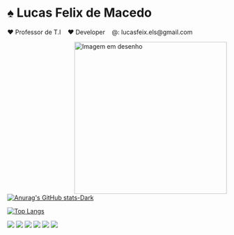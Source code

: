 # ♠ Lucas Felix de Macedo
  
 <div>
<p> ♥ Professor de T.I &nbsp;&nbsp;   ♥ Developer  &nbsp;&nbsp; @: lucasfeix.els@gmail.com</P>
 </div>

<img src="https://github.com/Lucas-Felix/Lucas-Felix/assets/65676345/26afe62b-b954-42b1-86ff-b71f385a5d0f" alt="Imagem em desenho" width="350" align="Right">


[![Anurag's GitHub stats-Dark](https://github-readme-stats.vercel.app/api?username=Lucas-Felix&show_icons=true&theme=radical#gh-dark-mode-only)](https://github.com/Lucas-Felix/github-readme-stats#gh-dark-mode-only)

[![Top Langs](https://github-readme-stats.vercel.app/api/top-langs/?username=Lucas-Felix&layout=compact)](https://github.com/Lucas-Felix/github-readme-stats)



<div>
  
<img src="https://img.shields.io/badge/HTML5-E34F26?style=for-the-badge&logo=html5&logoColor=white">
<img src="https://img.shields.io/badge/CSS3-1572B6?style=for-the-badge&logo=css3&logoColor=white">
<img src="https://img.shields.io/badge/JavaScript-323330?style=for-the-badge&logo=javascript&logoColor=F7DF1E">
<img src="https://img.shields.io/badge/C%2B%2B-00599C?style=for-the-badge&logo=c%2B%2B&logoColor=white">
<img src="https://img.shields.io/badge/Gmail-D14836?style=for-the-badge&logo=gmail&logoColor=white">
<img src="https://img.shields.io/badge/WhatsApp-25D366?style=for-the-badge&logo=whatsapp&logoColor=white">
</div>






